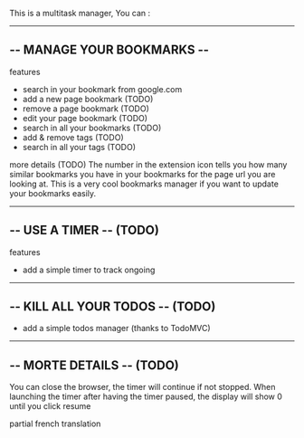 This is a multitask manager, You can :

---------------------------
-- MANAGE YOUR BOOKMARKS --
---------------------------

features
- search in your bookmark from google.com
- add a new page bookmark (TODO)
- remove a page bookmark (TODO)
- edit your page bookmark (TODO)
- search in all your bookmarks (TODO)
- add & remove tags (TODO)
- search in all your tags (TODO)

more details (TODO)
The number in the extension icon tells you how many similar bookmarks you have in your bookmarks for the page url you are looking at.
This is a very cool bookmarks manager if you want to update your bookmarks easily.

-----------------
-- USE A TIMER -- (TODO)
-----------------

features
- add a simple timer to track ongoing 

-------------------------
-- KILL ALL YOUR TODOS -- (TODO)
-------------------------
- add a simple todos manager (thanks to TodoMVC)


-------------------
-- MORTE DETAILS -- (TODO)
-------------------
You can close the browser, the timer will continue if not stopped.
When launching the timer after having the timer paused, the display will show 0 until you click resume

partial french translation